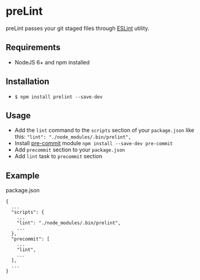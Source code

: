 preLint
=======

preLint passes your git staged files through [ESLint](http://eslint.org/) utility.

Requirements
------------

 * NodeJS 6+ and npm installed

Installation
------------

 * ``$ npm install prelint --save-dev``

Usage
-----

 * Add the ``lint`` command to the ``scripts`` section of your ``package.json`` like this: ``"lint": "./node_modules/.bin/prelint",``
 * Install [pre-commit](https://www.npmjs.com/package/pre-commit) module ``npm install --save-dev pre-commit``
 * Add ``precommit`` section to your ``package.json``
 * Add ``lint`` task to ``precommit`` section
 
Example
-------
package.json

```
{
  ...
  "scripts": {
    ...
    "lint": "./node_modules/.bin/prelint",
    ...
  },
  "precommit": [
    ...
    "lint",
    ...
  ],
  ...
}
```
